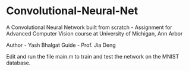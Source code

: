 # Convolutional-Neural-Net
A Convolutional Neural Network built from scratch - Assignment for Advanced Computer Vision course at University of Michigan, Ann Arbor

Author - Yash Bhalgat
Guide - Prof. Jia Deng

Edit and run the file main.m to train and test the network on the MNIST database.
